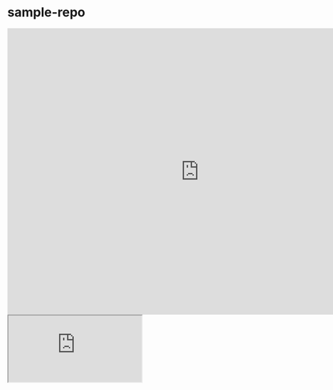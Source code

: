 # sample-repo

<body>

<!-- .slide: data-background-iframe="https://data.oecd.org/chart/6gPq" -->
<div>
<iframe src="https://data.oecd.org/chart/6gPq" width="860" height="645" style="border: 0" mozallowfullscreen="true" webkitallowfullscreen="true" allowfullscreen="true"><a href="https://data.oecd.org/chart/6gPq" target="_blank">OECD Chart: General government debt, Total, % of GDP, Annual, 2019</a></iframe>
</div>


<iframe src="https://www.w3schools.com" title="W3Schools Free Online Web Tutorials">
</body>


<a> HELLO </a>
